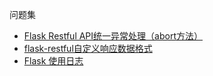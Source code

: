 问题集

- [Flask Restful API统一异常处理（abort方法）](https://blog.csdn.net/arnolan/article/details/89024802)
- [flask-restful自定义响应数据格式](https://www.jianshu.com/p/ffc4f6d57abf)
- [Flask 使用日志](https://www.cnblogs.com/klvchen/p/13754834.html)